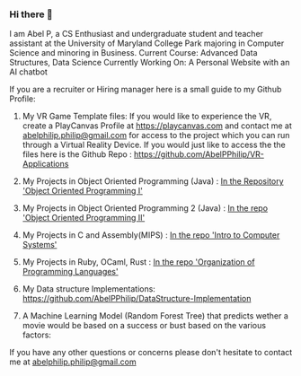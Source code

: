### Hi there 👋
I am Abel P, a CS Enthusiast and undergraduate student and teacher assistant at the University of Maryland College Park majoring in Computer Science and minoring in Business. 
Current Course: Advanced Data Structures, Data Science
Currently Working On: A Personal Website with an AI chatbot

If you are a recruiter or Hiring manager here is a small guide to my Github Profile:
1. My VR Game Template files:
If you would like to experience the VR, create a PlayCanvas Profile at https://playcanvas.com and contact me at abelphilip.philip@gmail.com for access to the project which you can run through a Virtual Reality Device. 
If you would just like to access the the files here is the Github Repo : https://github.com/AbelPPhilip/VR-Applications

2. My Projects in Object Oriented Programming (Java) :  [In the Repository 'Object Oriented Programming I'](https://github.com/AbelPPhilip/Object-Oriented-Programming-I)
3. My Projects in Object Oriented Programming 2 (Java) : [In the repo 'Object Oriented Programming II' ](https://github.com/AbelPPhilip/Object-Oriented-Programming-II)
4. My Projects in C and Assembly(MIPS) : [In the repo 'Intro to Computer Systems'](https://github.com/AbelPPhilip/Computer-Systems)
5. My Projects in Ruby, OCaml, Rust : [In the repo 'Organization of Programming Languages'](https://github.com/AbelPPhilip/Organization-of-Programming-Languages)
7. My Data structure Implementations:  https://github.com/AbelPPhilip/DataStructure-Implementation
8. A Machine Learning Model (Random Forest Tree) that predicts wether a movie would be based on a success or bust based on the various factors: 

If you have any other questions or concerns please don't hesitate to contact me at abelphilip.philip@gmail.com 


